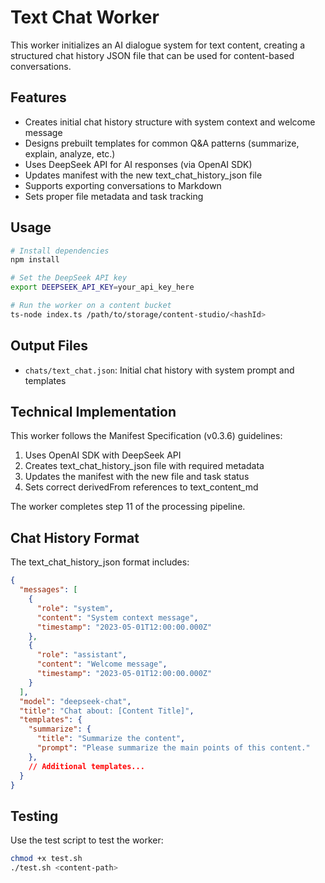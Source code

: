 # Text Chat Worker

This worker initializes an AI dialogue system for text content, creating a structured chat history JSON file that can be used for content-based conversations.

## Features

- Creates initial chat history structure with system context and welcome message
- Designs prebuilt templates for common Q&A patterns (summarize, explain, analyze, etc.)
- Uses DeepSeek API for AI responses (via OpenAI SDK)
- Updates manifest with the new text_chat_history_json file
- Supports exporting conversations to Markdown
- Sets proper file metadata and task tracking

## Usage

```bash
# Install dependencies
npm install

# Set the DeepSeek API key
export DEEPSEEK_API_KEY=your_api_key_here

# Run the worker on a content bucket
ts-node index.ts /path/to/storage/content-studio/<hashId>
```

## Output Files

- `chats/text_chat.json`: Initial chat history with system prompt and templates

## Technical Implementation

This worker follows the Manifest Specification (v0.3.6) guidelines:

1. Uses OpenAI SDK with DeepSeek API
2. Creates text_chat_history_json file with required metadata
3. Updates the manifest with the new file and task status
4. Sets correct derivedFrom references to text_content_md

The worker completes step 11 of the processing pipeline.

## Chat History Format

The text_chat_history_json format includes:

```json
{
  "messages": [
    {
      "role": "system",
      "content": "System context message",
      "timestamp": "2023-05-01T12:00:00.000Z"
    },
    {
      "role": "assistant",
      "content": "Welcome message",
      "timestamp": "2023-05-01T12:00:00.000Z"
    }
  ],
  "model": "deepseek-chat",
  "title": "Chat about: [Content Title]",
  "templates": {
    "summarize": {
      "title": "Summarize the content",
      "prompt": "Please summarize the main points of this content."
    },
    // Additional templates...
  }
}
```

## Testing

Use the test script to test the worker:

```bash
chmod +x test.sh
./test.sh <content-path>
``` 